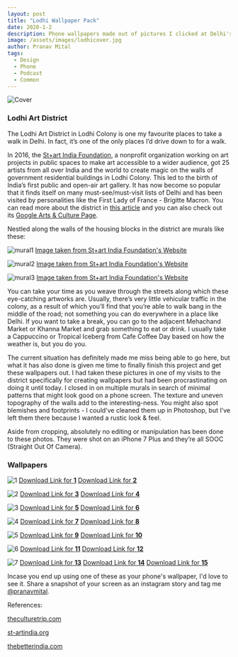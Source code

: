 ```yaml
---
layout: post
title: "Lodhi Wallpaper Pack"
date: 2020-1-2
description: Phone wallpapers made out of pictures I clicked at Delhi's Lodhi Art District.
image: /assets/images/lodhicover.jpg
author: Pranav Mital
tags: 
  - Design
  - Phone
  - Podcast
  - Common
---
```

![Cover](/assets/images/lodhicover.jpg#full)

### Lodhi Art District
The Lodhi Art District in Lodhi Colony is one my favourite places to take a walk in Delhi. In fact, it’s one of the only places I’d drive down to for a walk. 

In 2016, the [St+art India Foundation](https://st-artindia.org/), a nonprofit organization working on art projects in public spaces to make art accessible to a wider audience, got 25 artists from all over India and the world to create magic on the walls of government residential buildings in Lodhi Colony. This led to the birth of India’s first public and open-air art gallery. It has now become so popular that it finds itself on many must-see/must-visit lists of Delhi and has been visited by personalities like the First Lady of France - Brigitte Macron. You can read more about the district in [this article](https://theculturetrip.com/asia/india/articles/a-look-inside-indias-first-public-art-district/) and you can also check out its [Google Arts & Culture Page](https://g.co/arts/83x8sLAom1eREv95A).    

Nestled along the walls of the housing blocks in the district are murals like these:

![mural1](/assets/images/lodhi/embed1.jpg)
[Image taken from St+art India Foundation's Website](https://st-artindia.org/project/lodhi-art-district)

![mural2](/assets/images/lodhi/embed2.jpg)
[Image taken from St+art India Foundation's Website](https://st-artindia.org/project/lodhi-art-district)

![mural3](/assets/images/lodhi/embed3.jpg)
[Image taken from St+art India Foundation's Website](https://st-artindia.org/project/lodhi-art-district)

You can take your time as you weave through the streets along which these eye-catching artworks are. Usually, there’s very little vehicular traffic in the colony, as a result of which you’ll find that you’re able to walk bang in the middle of the road; not something you can do everywhere in a place like Delhi. If you want to take a break, you can go to the adjacent Mehachand Market or Khanna Market and grab something to eat or drink. I usually take a Cappuccino or Tropical Iceberg from Cafe Coffee Day based on how the weather is, but you do you.

The current situation has definitely made me miss being able to go here, but what it has also done is given me time to finally finish this project and get these wallpapers out. I had taken these pictures in one of my visits to the district specifically for creating wallpapers but had been procrastinating on doing it until today. I closed in on multiple murals in search of minimal patterns that might look good on a phone screen. The texture and uneven topography of the walls add to the interesting-ness. You might also spot blemishes and footprints - I could’ve cleaned them up in Photoshop, but I’ve left them there because I wanted a rustic look & feel.

Aside from cropping, absolutely no editing or manipulation has been done to these photos. They were shot on an iPhone 7 Plus and they’re all SOOC (Straight Out Of Camera).

### Wallpapers
![1](/assets/images/lodhi/m1.jpg)
[Download Link for **1**](/assets/images/lodhi/1.jpg)
[Download Link for **2**](/assets/images/lodhi/2.jpg)


![2](/assets/images/lodhi/m2.jpg)
[Download Link for **3**](/assets/images/lodhi/3.jpg)
[Download Link for **4**](/assets/images/lodhi/4.jpg)


![3](/assets/images/lodhi/m3.jpg)
[Download Link for **5**](/assets/images/lodhi/5.jpg)
[Download Link for **6**](/assets/images/lodhi/6.jpg)


![4](/assets/images/lodhi/m4.jpg)
[Download Link for **7**](/assets/images/lodhi/7.jpg)
[Download Link for **8**](/assets/images/lodhi/8.jpg)


![5](/assets/images/lodhi/m5.jpg)
[Download Link for **9**](/assets/images/lodhi/9.jpg)
[Download Link for **10**](/assets/images/lodhi/10.jpg)


![6](/assets/images/lodhi/m6.jpg)
[Download Link for **11**](/assets/images/lodhi/11.jpg)
[Download Link for **12**](/assets/images/lodhi/12.jpg)


![7](/assets/images/lodhi/m7.jpg)
[Download Link for **13**](/assets/images/lodhi/13.jpg)
[Download Link for **14**](/assets/images/lodhi/14.jpg)
[Download Link for **15**](/assets/images/lodhi/15.jpg)

Incase you end up using one of these as your phone's wallpaper, I'd love to see it. Share a snapshot of your screen as an instagram story and tag me [@pranavmital](https://www.instagram.com/pranavmital/).

References:

[theculturetrip.com](https://theculturetrip.com/asia/india/articles/a-look-inside-indias-first-public-art-district)

[st-artindia.org](https://st-artindia.org/project/lodhi-art-district)

[thebetterindia.com](https://www.thebetterindia.com/47808/street-art-india-foundation-lodhi-colony/)

